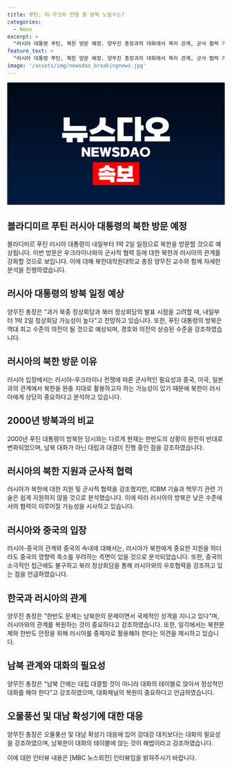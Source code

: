 ```yaml
---
title: 푸틴, 러-우크라 전쟁 중 방북 노림수는?
categories:
  - News
excerpt: >
  "러시아 대통령 푸틴, 북한 방문 예정. 양무진 총장과의 대화에서 북러 관계, 군사 협력 가능성 등 분석. 푸틴의 방북, 전반적인 국제적 상황 변화와의 연관성도 주목할 필요."
feature_text: >
  "러시아 대통령 푸틴, 북한 방문 예정. 양무진 총장과의 대화에서 북러 관계, 군사 협력 가능성 등 분석. 푸틴의 방북, 전반적인 국제적 상황 변화와의 연관성도 주목할 필요."
image: '/assets/img/newsdao_breakingnews.jpg'
---
```


<p><img src="/assets/img/newsdao_breakingnews.jpg" alt="koreaapp 속보" /></p>

<h2 data-ke-size="size26">블라디미르 푸틴 러시아 대통령의 북한 방문 예정</h2>

<p data-ke-size="size16">블라디미르 푸틴 러시아 대통령이 내일부터 1박 2일 일정으로 북한을 방문할 것으로 예상됩니다. 이번 방문은 우크라이나와의 군사적 협력 등에 대한 북한과 러시아의 관계를 강화할 것으로 보입니다. 이에 대해 북한대학원대학교 총장 양무진 교수와 함께 자세한 분석을 진행하였습니다.</p>

<h2 data-ke-size="size26">러시아 대통령의 방북 일정 예상</h2>

<p data-ke-size="size16">양무진 총장은 "과거 북중 정상회담과 북러 정상회담의 발표 시점을 고려할 때, 내일부터 1박 2일 정상회담 가능성이 높다"고 전망하고 있습니다. 또한, 푸틴 대통령의 방북은 역대 최고 수준의 의전이 될 것으로 예상되며, 경호와 의전의 상승된 수준을 강조하였습니다.</p>

<h2 data-ke-size="size26">러시아의 북한 방문 이유</h2>

<p data-ke-size="size16">러시아 입장에서는 러시아-우크라이나 전쟁에 따른 군사적인 필요성과 중국, 미국, 일본과의 관계에서 북한을 완충 지대로 활용하고자 하는 가능성이 있기 때문에 북한이 러시아에게 상당히 중요하다고 분석하고 있습니다.</p>

<h2 data-ke-size="size26">2000년 방북과의 비교</h2>

<p data-ke-size="size16">2000년 푸틴 대통령이 방북한 당시와는 다르게 현재는 한반도의 상황이 완전히 반대로 변화되었으며, 남북 대화가 아닌 대립과 대결이 진행 중인 점을 강조하였습니다.</p>

<h2 data-ke-size="size26">러시아의 북한 지원과 군사적 협력</h2>

<p data-ke-size="size16">러시아가 북한에 대한 지원 및 군사적 협력을 강조했지만, ICBM 기술과 핵무기 관련 기술은 쉽게 지원하지 않을 것으로 분석했습니다. 이에 따라 러시아의 방북은 낮은 수준에서의 협력이 이루어질 가능성을 시사하고 있습니다.</p>

<h2 data-ke-size="size26">러시아와 중국의 입장</h2>

<p data-ke-size="size16">러시아-중국의 관계와 중국의 속내에 대해서는, 러시아가 북한에게 중요한 지원을 하더라도 중국의 영향력 축소를 우려하는 측면이 있을 것으로 분석되었습니다. 또한, 중국의 소극적인 접근에도 불구하고 북러 정상회담을 통해 러시아와의 우호협력을 강조하고 있는 점을 언급하였습니다.</p>

<h2 data-ke-size="size26">한국과 러시아의 관계</h2>

<p data-ke-size="size16">양무진 총장은 "한반도 문제는 남북한의 문제이면서 국제적인 성격을 지니고 있다"며, 러시아와의 관계를 복원하는 것이 중요하다고 강조하였습니다. 또한, 일각에서는 북한문제와 한반도 안정을 위해 러시아를 중재자로 활용해야 한다는 의견을 제시하고 있습니다.</p>

<h2 data-ke-size="size26">남북 관계와 대화의 필요성</h2>

<p data-ke-size="size16">양무진 총장은 "남북 간에는 대립 대결할 것이 아니라 대화의 테이블로 앉아서 정상적인 대화를 해야 한다"고 강조하였으며, 대화채널의 복원이 중요하다고 언급하였습니다.</p>

<h2 data-ke-size="size26">오물풍선 및 대남 확성기에 대한 대응</h2>

<p data-ke-size="size16">양무진 총장은 오물풍선 및 대남 확성기 대응에 있어 강대강 대치보다는 대화의 필요성을 강조하였으며, 남북한이 대화의 테이블에 앉는 것이 해법이라고 강조하였습니다.</p>

<p data-ke-size="size16">이에 대한 인터뷰 내용은 [MBC 뉴스외전] 인터뷰임을 밝혀주시기 바랍니다.</p>

